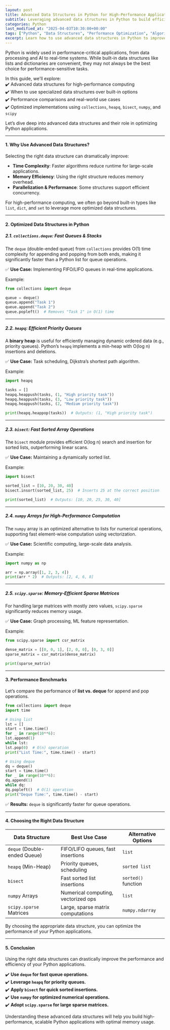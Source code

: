 ```yaml
---  
layout: post  
title: Advanced Data Structures in Python for High-Performance Applications  
subtitle: Leveraging advanced data structures in Python to build efficient and scalable applications  
categories: Python
last_modified_at: "2025-04-03T10:30:00+00:00"
tags: ["Python", "Data Structures", "Performance Optimization", "Algorithms", "High-Performance Computing"]  
excerpt: Learn how to use advanced data structures in Python to improve performance and scalability in high-performance applications.
---
```

Python is widely used in performance-critical applications, from data processing and AI to real-time systems. While built-in data structures like lists and dictionaries are convenient, they may not always be the best choice for performance-sensitive tasks.

In this guide, we'll explore:  
✔️ Advanced data structures for high-performance computing  
✔️ When to use specialized data structures over built-in options  
✔️ Performance comparisons and real-world use cases  
✔️ Optimized implementations using `collections`, `heapq`, `bisect`, `numpy`, and `scipy`

Let’s dive deep into advanced data structures and their role in optimizing Python applications.

---

#### **1. Why Use Advanced Data Structures?**
Selecting the right data structure can dramatically improve:

- **Time Complexity**: Faster algorithms reduce runtime for large-scale applications.
- **Memory Efficiency**: Using the right structure reduces memory overhead.
- **Parallelization & Performance**: Some structures support efficient concurrency.

For high-performance computing, we often go beyond built-in types like `list`, `dict`, and `set` to leverage more optimized data structures.

---

#### **2. Optimized Data Structures in Python**

##### **2.1. `collections.deque`: Fast Queues & Stacks**
The `deque` (double-ended queue) from `collections` provides O(1) time complexity for appending and popping from both ends, making it significantly faster than a Python list for queue operations.

✅ **Use Case:** Implementing FIFO/LIFO queues in real-time applications.

Example:

```python  
from collections import deque

queue = deque()  
queue.append("Task 1")  
queue.append("Task 2")  
queue.popleft()  # Removes "Task 1" in O(1) time  
```

---

##### **2.2. `heapq`: Efficient Priority Queues**
A **binary heap** is useful for efficiently managing dynamic ordered data (e.g., priority queues). Python’s `heapq` implements a min-heap with O(log n) insertions and deletions.

✅ **Use Case:** Task scheduling, Dijkstra’s shortest path algorithm.

Example:

```python  
import heapq

tasks = []  
heapq.heappush(tasks, (1, "High priority task"))  
heapq.heappush(tasks, (3, "Low priority task"))  
heapq.heappush(tasks, (2, "Medium priority task"))

print(heapq.heappop(tasks))  # Outputs: (1, "High priority task")  
```

---

##### **2.3. `bisect`: Fast Sorted Array Operations**
The `bisect` module provides efficient O(log n) search and insertion for sorted lists, outperforming linear scans.

✅ **Use Case:** Maintaining a dynamically sorted list.

Example:

```python  
import bisect

sorted_list = [10, 20, 30, 40]  
bisect.insort(sorted_list, 25)  # Inserts 25 at the correct position

print(sorted_list)  # Outputs: [10, 20, 25, 30, 40]  
```

---

##### **2.4. `numpy` Arrays for High-Performance Computation**
The `numpy` array is an optimized alternative to lists for numerical operations, supporting fast element-wise computation using vectorization.

✅ **Use Case:** Scientific computing, large-scale data analysis.

Example:

```python  
import numpy as np

arr = np.array([1, 2, 3, 4])  
print(arr * 2)  # Outputs: [2, 4, 6, 8]  
```

---

##### **2.5. `scipy.sparse`: Memory-Efficient Sparse Matrices**
For handling large matrices with mostly zero values, `scipy.sparse` significantly reduces memory usage.

✅ **Use Case:** Graph processing, ML feature representation.

Example:

```python  
from scipy.sparse import csr_matrix

dense_matrix = [[0, 0, 1], [2, 0, 0], [0, 3, 0]]  
sparse_matrix = csr_matrix(dense_matrix)

print(sparse_matrix)  
```

---

#### **3. Performance Benchmarks**
Let’s compare the performance of **list vs. deque** for append and pop operations.

```python  
from collections import deque  
import time

# Using list
lst = []  
start = time.time()  
for _ in range(10**6):  
lst.append(1)  
while lst:  
lst.pop(0)  # O(n) operation  
print("List Time:", time.time() - start)

# Using deque
dq = deque()  
start = time.time()  
for _ in range(10**6):  
dq.append(1)  
while dq:  
dq.popleft()  # O(1) operation  
print("Deque Time:", time.time() - start)  
```

✅ **Results:** `deque` is significantly faster for queue operations.

---

#### **4. Choosing the Right Data Structure**
| Data Structure         | Best Use Case                            | Alternative Options |  
|------------------------|-----------------------------------------|---------------------|  
| `deque` (Double-ended Queue) | FIFO/LIFO queues, fast insertions | `list`              |  
| `heapq` (Min-Heap)      | Priority queues, scheduling            | `sorted list`       |  
| `bisect`               | Fast sorted list insertions            | `sorted()` function |  
| `numpy` Arrays         | Numerical computing, vectorized ops    | `list`              |  
| `scipy.sparse` Matrices| Large, sparse matrix computations      | `numpy.ndarray`     |  

By choosing the appropriate data structure, you can optimize the performance of your Python applications.

---

#### **5. Conclusion**
Using the right data structures can drastically improve the performance and efficiency of your Python applications.

✔️ **Use `deque` for fast queue operations.**  
✔️ **Leverage `heapq` for priority queues.**  
✔️ **Apply `bisect` for quick sorted insertions.**  
✔️ **Use `numpy` for optimized numerical operations.**  
✔️ **Adopt `scipy.sparse` for large sparse matrices.**

Understanding these advanced data structures will help you build high-performance, scalable Python applications with optimal memory usage.  


